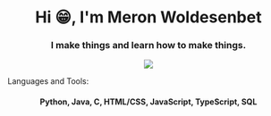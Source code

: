 <h1 align="center">Hi 😁, I'm Meron Woldesenbet</h1>
<h3 align="center">I make things and learn how to make things.</h3>
<p align="center">
		<img src="https://readme-typing-svg.herokuapp.com?lines=Computer+Science+Student;Always%20learning%20new%20things&center=true&width=380&height=45">


</p
<h3 align="left">Languages and Tools:</h3>
<h4 align="center">Python, Java, C, HTML/CSS, JavaScript, TypeScript, SQL
